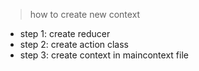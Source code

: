 >how to create new context
* step 1: create reducer
* step 2: create action class
* step 3: create context in maincontext file